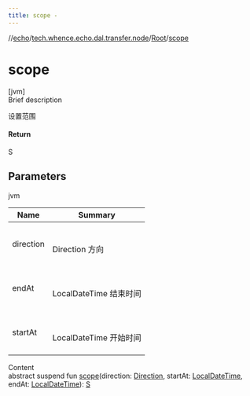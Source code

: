 ```yaml
---
title: scope -
---
```

//[echo](../../index.md)/[tech.whence.echo.dal.transfer.node](../index.md)/[Root](index.md)/[scope](scope.md)



# scope  
[jvm]  
Brief description  


设置范围



#### Return  


S



## Parameters  
  
jvm  
  
|  Name|  Summary| 
|---|---|
| direction| <br><br>Direction 方向<br><br>
| endAt| <br><br>LocalDateTime 结束时间<br><br>
| startAt| <br><br>LocalDateTime 开始时间<br><br>
  
  
Content  
abstract suspend fun [scope](scope.md)(direction: [Direction](../-direction/index.md), startAt: [LocalDateTime](https://docs.oracle.com/javase/8/docs/api/java/time/LocalDateTime.html), endAt: [LocalDateTime](https://docs.oracle.com/javase/8/docs/api/java/time/LocalDateTime.html)): [S](index.md)  




